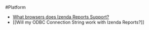 #Platform

* [What browsers does Izenda Reports Support?](http://wiki.izenda.us/What-browsers-does-Izenda-Reports-Support)
* [[Will my ODBC Connection String work with Izenda Reports?]]